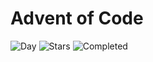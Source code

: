 # Advent of Code

![Day](https://img.shields.io/badge/day%20📅-8-blue) ![Stars](https://img.shields.io/badge/stars%20⭐-14-yellow) ![Completed](https://img.shields.io/badge/days%20completed-7-red)